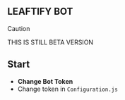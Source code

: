 ## LEAFTIFY BOT
> [!CAUTION]
> THIS IS STILL BETA VERSION

## Start
* **Change Bot Token**
* Change token in `Configuration.js`
